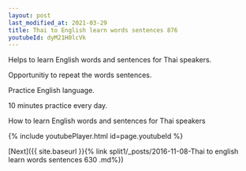 ```yaml
---
layout: post
last_modified_at: 2021-03-29
title: Thai to English learn words sentences 876 
youtubeId: dyM21H0lcVk
---
```

 
 
Helps to learn English words and sentences for Thai speakers.

Opportunitiy to repeat the words sentences. 

Practice English language. 
 
10 minutes practice every day. 
 
How to learn English words and sentences for Thai speakers 
 
{% include youtubePlayer.html id=page.youtubeId %}
 
 
[Next]({{ site.baseurl }}{% link  split1/_posts/2016-11-08-Thai to english learn words sentences 630 .md%})
 
